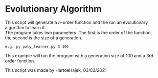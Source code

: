 # Evolutionary Algorithm

This script will generate a _n_-order function and the run an evolutionary algorithm to learn it.<br>
The program takes two parameters. The first is the order of the function, the second is the size of a generation.

    e.g. py poly_learner.py 3 100

This example will run the program with a generation size of 100 and a 3rd order function.

This script was made by HartoeHajek, 03/02/2021
